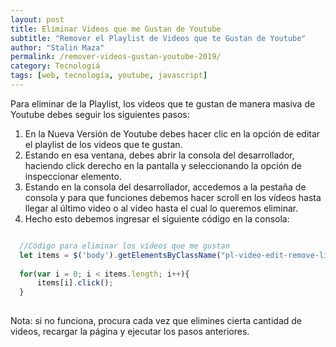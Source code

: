 ```yaml
---
layout: post
title: Eliminar Videos que me Gustan de Youtube
subtitle: "Remover el Playlist de Videos que te Gustan de Youtube"
author: "Stalin Maza"
permalink: /remover-videos-gustan-youtube-2019/
category: Tecnologiá
tags: [web, tecnología, youtube, javascript]
---
```


Para eliminar de la Playlist, los videos que te gustan de manera masiva de Youtube debes seguir los siguientes pasos: 

<!-- more -->

1. En la Nueva Versión de Youtube debes hacer clic en la opción de editar el playlist de los videos
    que te gustan.
2. Estando en esa ventana, debes abrir la consola del desarrollador, haciendo click derecho en la pantalla
   y seleccionando la opción de inspeccionar elemento.
3. Estando en la consola del desarrollador, accedemos a la pestaña de consola y para que funciones debemos hacer
   scroll en los vídeos hasta llegar al último video o al video hasta el cual lo queremos eliminar.
4. Hecho esto debemos ingresar el siguiente código en la consola: 

```javascript

  //Código para eliminar los vídeos que me gustan  
  let items = $('body').getElementsByClassName("pl-video-edit-remove-liked-video"); 
 
  for(var i = 0; i < items.length; i++){
      items[i].click();
  }
  
```

Nota: si no funciona, procura cada vez que elimines cierta cantidad de videos, recargar la página y ejecutar los pasos anteriores.
